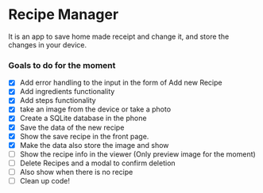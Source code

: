 # Recipe Manager

It is an app to save home made receipt and change it, and store the changes in your device.



### Goals to do for the moment

- [x] Add error handling to the input in the form of Add new Recipe
- [x] Add ingredients functionality
- [x] Add steps functionality
- [x] take an image from the device or take a photo
- [x] Create a SQLite database in the phone
- [x] Save the data of the new recipe
- [x] Show the save recipe in the front page.
- [x] Make the data also store the image and show
- [ ] Show the recipe info in the viewer (Only preview image for the moment)
- [ ] Delete Recipes and a modal to confirm deletion
- [ ] Also show when there is no recipe
- [ ] Clean up code!

